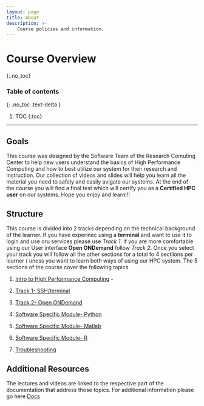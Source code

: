 ```yaml
---
layout: page
title: About
description: >-
    Course policies and information.
---
```


# Course Overview
{:.no_toc}

### Table of contents
{: .no_toc .text-delta }

1. TOC
{:toc}

---

## Goals

This course was designed by the Software Team of the Research Comuting Center to help new users understand the basics of High Performance Computing and how to best utilize our system for their research and instruction. Our collection of videos and slides will help you learn all the material you need to safely and easily avigate our systems. At the end of the course you will find a final test which will certify you as a __Certified HPC user__ on our systems. Hope you enjoy and learn!!!
 

## Structure
    
This course is divided into 2 tracks depending on the technical background of the learner. If you have experinec using a __terminal__ and want to use it to login and use oru services please use *Track 1*. if you are more comfortable using our User interface __Open ONDemand__ follow *Track 2*. Once you select your track you will follow all the other sections for a total fo 4 sectiions per learner ( uness you want to learn both ways of using our HPC system. 
The 5 sections of the course cover the following topics

1. <ins>Intro to High Performance Computing</ins> -

2. <ins>Track 1- SSH/terminal</ins>
      
3. <ins>Track 2- Open ONDemand</ins>

4. <ins>Software Specific Module- Python</ins>

5. <ins>Software Specific Module- Matlab</ins>

6. <ins>Software Specific Module- R</ins>

7. <ins>Troubleshooting</ins>


## Additional Resources

The lectures and videos are linked to the respective part of the documentation that address those topics. For additional information please go here <a href="https://docs.rcc.fsu.edu/">Docs</a>
